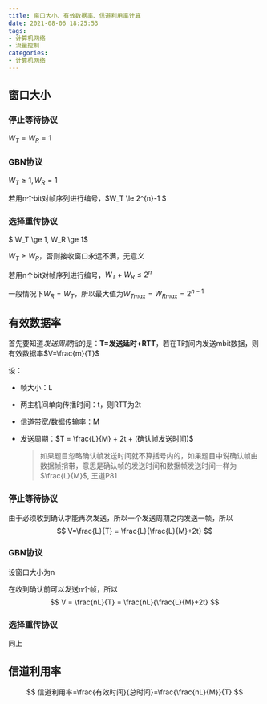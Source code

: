 ```yaml
---
title: 窗口大小、有效数据率、信道利用率计算
date: 2021-08-06 18:25:53
tags:
- 计算机网络
- 流量控制
categories:
- 计算机网络
---
```


## 窗口大小

### 停止等待协议

$W_T = W_R = 1$

### GBN协议

$W_T \ge 1,  W_R = 1$

若用n个bit对帧序列进行编号，$W_T \le 2^{n}-1 $​

### 选择重传协议

$ W_T \ge 1, W_R \ge 1$

$W_T \ge W_R$，否则接收窗口永远不满，无意义

若用n个bit对帧序列进行编号，$W_T + W_R \le 2^n$

一般情况下$W_R = W_T$，所以最大值为$W_{Tmax} = W_{Rmax} = 2^{n-1}$



## 有效数据率

首先要知道*发送周期*指的是：**T=发送延时+RTT**，若在T时间内发送mbit数据，则有效数据率$V=\frac{m}{T}$​

设：

- 帧大小：L

- 两主机间单向传播时间：t，则RTT为2t

- 信道带宽/数据传输率：M

- 发送周期：$T = \frac{L}{M} + 2t + (确认帧发送时间)$​​ 

  > 如果题目忽略确认帧发送时间就不算括号内的，如果题目中说确认帧由数据帧捎带，意思是确认帧的发送时间和数据帧发送时间一样为$\frac{L}{M}$​, 王道P81

### 停止等待协议

由于必须收到确认才能再次发送，所以一个发送周期之内发送一帧，所以
$$
V=\frac{L}{T} = \frac{L}{\frac{L}{M}+2t}
$$


### GBN协议

设窗口大小为n

在收到确认前可以发送n个帧，所以
$$
V = \frac{nL}{T} = \frac{nL}{\frac{L}{M}+2t}
$$


### 选择重传协议

同上



## 信道利用率

$$
信道利用率=\frac{有效时间}{总时间}=\frac{\frac{nL}{M}}{T}
$$


